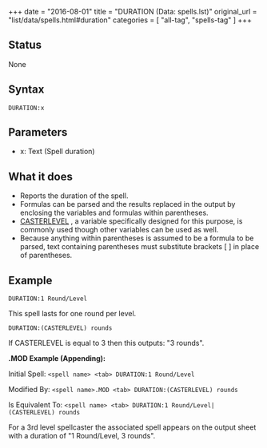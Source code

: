 +++
date = "2016-08-01"
title = "DURATION (Data: spells.lst)"
original_url = "list/data/spells.html#duration"
categories = [ "all-tag", "spells-tag" ]
+++

## Status

None

## Syntax

`DURATION:x`

## Parameters

-   x: Text (Spell duration)



What it does
------------

-   Reports the duration of the spell.
-   Formulas can be parsed and the results replaced in the output by
    enclosing the variables and formulas within parentheses.
-   [CASTERLEVEL](/list/data/spells/casterlevel.html) , a variable
    specifically designed for this purpose, is commonly used though
    other variables can be used as well.
-   Because anything within parentheses is assumed to be a formula to be
    parsed, text containing parentheses must substitute brackets \[ \]
    in place of parentheses.

Example
-------

`DURATION:1 Round/Level`

This spell lasts for one round per level.

`DURATION:(CASTERLEVEL) rounds`

If CASTERLEVEL is equal to 3 then this outputs: "3 rounds".

**.MOD Example (Appending):**

Initial Spell: `<spell name> <tab> DURATION:1 Round/Level`

Modified By: `<spell name>.MOD <tab> DURATION:(CASTERLEVEL) rounds`

Is Equivalent To:
`<spell name> <tab> DURATION:1 Round/Level|(CASTERLEVEL) rounds`

For a 3rd level spellcaster the associated spell appears on the output
sheet with a duration of "1 Round/Level, 3 rounds".

